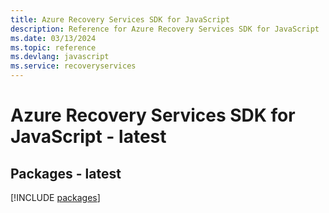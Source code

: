 ```yaml
---
title: Azure Recovery Services SDK for JavaScript
description: Reference for Azure Recovery Services SDK for JavaScript
ms.date: 03/13/2024
ms.topic: reference
ms.devlang: javascript
ms.service: recoveryservices
---
```

# Azure Recovery Services SDK for JavaScript - latest
## Packages - latest
[!INCLUDE [packages](recovery-services-index.md)]